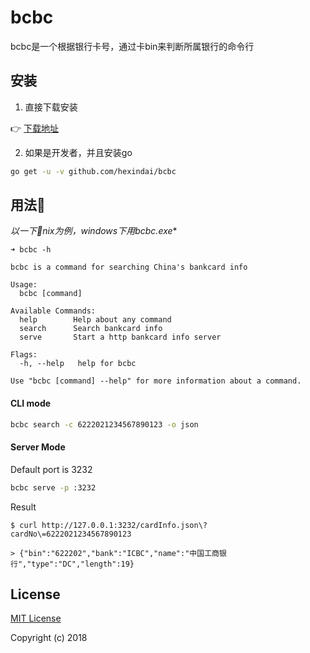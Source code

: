 bcbc
======

bcbc是一个根据银行卡号，通过卡bin来判断所属银行的命令行

## 安装

1. 直接下载安装

:point_right: [下载地址](https://github.com/hexindai/bcbc/releases)

2. 如果是开发者，并且安装go

```bash
go get -u -v github.com/hexindai/bcbc
```

## 用法

**以一下*nix为例，windows下用bcbc.exe**

```
➜ bcbc -h

bcbc is a command for searching China's bankcard info

Usage:
  bcbc [command]

Available Commands:
  help        Help about any command
  search      Search bankcard info
  serve       Start a http bankcard info server

Flags:
  -h, --help   help for bcbc

Use "bcbc [command] --help" for more information about a command.
```

#### CLI mode

```bash
bcbc search -c 6222021234567890123 -o json
```

#### Server Mode

Default port is 3232

```bash
bcbc serve -p :3232
```

Result

```
$ curl http://127.0.0.1:3232/cardInfo.json\?cardNo\=6222021234567890123

> {"bin":"622202","bank":"ICBC","name":"中国工商银行","type":"DC","length":19}
```

## License

[MIT License](LICENSE)

Copyright (c) 2018
